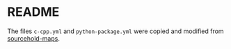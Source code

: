 # README

The files `c-cpp.yml` and `python-package.yml` were copied and modified from [sourcehold-maps](https://github.com/sourcehold/sourcehold-maps/).